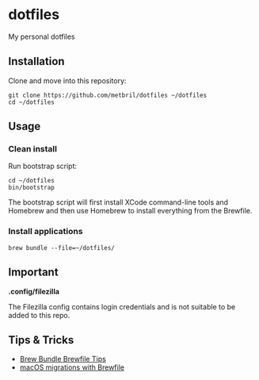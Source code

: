 # dotfiles

My personal dotfiles

## Installation

Clone and move into this repository:

```shell
git clone https://github.com/metbril/dotfiles ~/dotfiles
cd ~/dotfiles
```

## Usage

### Clean install

Run bootstrap script:

```shell
cd ~/dotfiles
bin/bootstrap
```

The bootstrap script will first install XCode command-line tools and Homebrew and then use Homebrew to install everything from the Brewfile.

### Install applications

```shell
brew bundle --file=~/dotfiles/
```

## Important

**.config/filezilla**

The Filezilla config contains login credentials and is not suitable to be added to this repo.

## Tips & Tricks

- [Brew Bundle Brewfile Tips](https://gist.github.com/ChristopherA/a579274536aab36ea9966f301ff14f3f)
- [macOS migrations with Brewfile](https://openfolder.sh/macos-migrations-with-brewfile)

